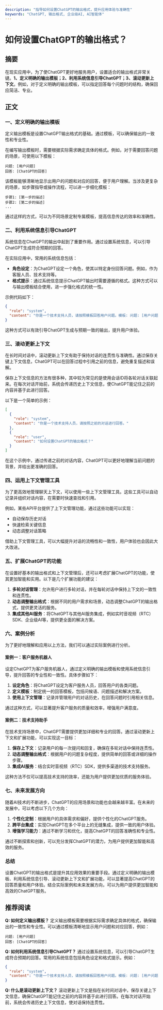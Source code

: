 ```yaml
---
description: "指导如何设置ChatGPT的输出格式，提升应用体验与准确性"
keywords: "ChatGPT, 输出格式, 企业级AI, AI智能体"
---
```

# 如何设置ChatGPT的输出格式？

## 摘要

在现实应用中，为了使ChatGPT更好地服务用户，设置适合的输出格式非常关键。**1、定义明确的输出模板；2、利用系统信息引导ChatGPT；3、滚动更新上下文**。例如，对于定义明确的输出模板，可以指定回答每个问题时的结构，确保回应简洁、专业。

## 正文

### 一、定义明确的输出模板

定义输出模板是设置ChatGPT输出格式的基础。通过模板，可以确保输出的一致性和专业性。

在编写输出模板时，需要根据实际需求确定具体的格式。例如，对于需要回答问题的场景，可使用以下模板：
```
问题: [用户问题]
回答: [ChatGPT的回答]
```

该模板能够清晰地显示出用户的问题和对应的回答，便于用户理解。当涉及更复杂的场景，如步骤指导或操作流程，可以进一步细化模板：
```
步骤1: [第一步的描述]
步骤2: [第二步的描述]
...
```

通过这样的方式，可以为不同场景定制专属模板，提高信息传达的效率和准确性。

### 二、利用系统信息引导ChatGPT

系统信息在ChatGPT的输出中起到了重要作用。通过设置系统信息，可以引导ChatGPT生成符合预期的回答。

在实际应用中，常用的系统信息包括：
- **角色设定**：为ChatGPT设定一个角色，使其以特定身份回答问题。例如，作为客服人员、技术支持等。
- **格式提示**：通过系统信息提示ChatGPT输出时需要遵循的格式。这种方式可以与输出模板结合使用，进一步强化格式的统一性。

示例代码如下：
```json
{
  "role": "system",
  "content": "你是一个技术支持人员，请按照模板回答用户问题。模板: 问题: [用户问题] 回答: [ChatGPT的回答]"
}
```

这种方式可以有效引导ChatGPT生成与预期一致的输出，提升用户体验。

### 三、滚动更新上下文

在长时间对话中，滚动更新上下文有助于保持对话的连贯性与准确性。通过保存关键上下文信息，ChatGPT可以在回答过程中引用之前的信息，避免重复描述和误解。

保存上下文信息的方法有很多种，其中较为常见的是使用会话ID将各轮对话关联起来。在每次对话开始前，系统会传递历史上下文信息，使ChatGPT能记住之前的内容并基于此进行回答。

以下是一个简单的示例：
```json
[
  {
    "role": "system",
    "content": "你是一个技术支持人员，请按照之前的对话进行回答。"
  },
  {
    "role": "user",
    "content": "如何设置ChatGPT的输出格式？"
  }
]
```

在这个示例中，通过传递之前的对话内容，ChatGPT可以更好地理解当前问题的背景，并给出更准确的回答。

### 四、运用上下文管理工具

为了更高效地管理聊天上下文，可以使用一些上下文管理工具。这些工具可以自动记录并组织对话内容，在需要时快速查找和引用。

例如，某些API平台提供了上下文管理功能，通过这些功能可以实现：

- 自动保存历史对话
- 快速检索关键信息
- 动态调整对话策略

借助上下文管理工具，可以大幅提升对话的流畅性和一致性，用户体验也会因此大大改进。

### 五、扩展ChatGPT的功能

在设置好基本的输出格式和上下文管理后，还可以考虑扩展ChatGPT的功能，使其更加智能和实用。以下是几个扩展功能的建议：

1. **多轮对话管理**：允许用户进行多轮对话，并在每轮对话中保持上下文的一致性和连贯性。
2. **动态调整输出格式**：根据不同的用户需求和场景，动态调整ChatGPT的输出格式，提供更灵活的服务。
3. **集成其他AI服务**：将ChatGPT与其他AI服务集成，例如实时音视频（RTC）SDK、企业级AI等，提供更全面的解决方案。

### 六、案例分析

为了更好地理解和应用以上方法，我们可以通过实际案例进行分析。

#### 案例一：客户服务机器人

设定ChatGPT为客户服务机器人，通过定义明确的输出模板和使用系统信息引导，提升回答的专业性和一致性。具体步骤如下：

1. **设定角色**：将ChatGPT设定为客户服务人员，回答用户的各类问题。
2. **定义模板**：制定统一的回答模板，包括问候语、问题描述和解决方案。
3. **使用上下文管理**：记录并管理用户的对话历史，在回答问题时引用相关信息。

通过这种方式，可以显著提升客户服务的质量和效率，增强用户满意度。

#### 案例二：技术支持助手

在技术支持场景中，ChatGPT需要提供更加详细和专业的回答。通过滚动更新上下文和扩展功能，可以实现这一目标：

1. **保存上下文**：记录用户的每一次提问和回复，确保在多轮对话中保持连贯性。
2. **动态调整输出格式**：根据用户的问题复杂程度，提供简单的回答或详细的操作步骤。
3. **集成AI服务**：结合实时音视频（RTC）SDK，提供多渠道的技术支持服务。

这种方法不仅可以提高技术支持的效率，还能为用户提供更加优质的服务体验。

### 七、未来发展方向

随着AI技术的不断进步，ChatGPT的应用场景和功能也会越来越丰富。在未来的发展中，可以考虑以下几个方向：

1. **个性化定制**：根据用户的具体需求和偏好，提供个性化的ChatGPT服务。
2. **跨平台集成**：实现ChatGPT在多个平台上的无缝集成，提供一致的用户体验。
3. **增强学习能力**：通过不断学习和优化，提高ChatGPT的回答准确性和专业性。

通过不断探索和创新，可以充分发挥ChatGPT的潜力，为用户提供更加智能和高效的服务。

### 总结

设置ChatGPT的输出格式是提升其应用效果的重要手段。通过定义明确的输出模板、利用系统信息引导、滚动更新上下文和扩展功能，可以显著提高ChatGPT的回答质量和用户体验。结合实际案例和未来发展方向，可以为用户提供更加智能和高效的ChatGPT服务。

## 推荐阅读

**Q: 如何定义输出模板？**
定义输出模板需要根据实际需求确定具体的格式，确保输出的一致性和专业性。可以通过模板清晰地显示用户问题和对应回答，例如：
```
问题: [用户问题]
回答: [ChatGPT的回答]
```

**Q: 如何利用系统信息引导ChatGPT？**
通过设置系统信息，可以引导ChatGPT生成符合预期的回答。常用的系统信息包括角色设定和格式提示。例如：
```json
{
  "role": "system",
  "content": "你是一个技术支持人员，请按照模板回答用户问题。模板: 问题: [用户问题] 回答: [ChatGPT的回答]"
}
```

**Q: 什么是滚动更新上下文？**
滚动更新上下文是指在长时间对话中，保存关键上下文信息，确保ChatGPT能记住之前的内容并基于此进行回答。在每次对话开始前，系统会传递历史上下文信息，使对话保持连贯性。
